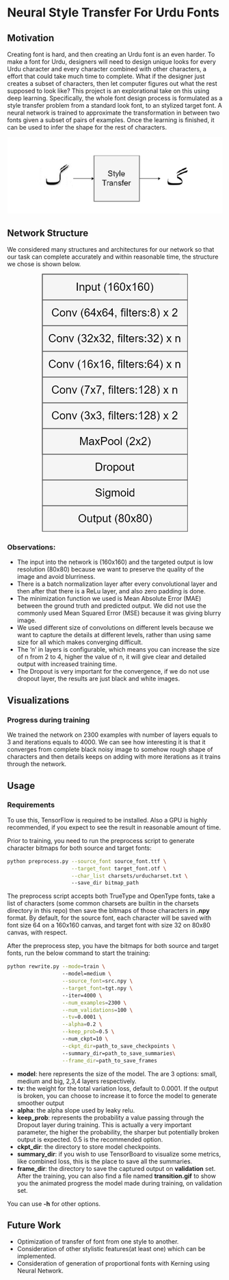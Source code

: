 # Neural Style Transfer For Urdu Fonts

## Motivation
Creating font is hard, and then creating an Urdu font is an even harder. To make a font for Urdu, designers will need to design unique looks for every Urdu character and every character combined with other characters, a effort that could take much time to complete.
What if the designer just creates a subset of characters, then let computer figures out what the rest supposed to look like?
This project is an explorational take on this using deep learning. Specifically, the whole font design process is formulated as a style transfer problem
from a standard look font, to an stylized target font. A neural network is trained to approximate the transformation in between two fonts given a subset of pairs of examples. Once the learning is finished, it can be used to
infer the shape for the rest of characters.
<p align="center">
  <img src="images/motive.png?raw=true" alt="motive"/>
</p>

## Network Structure
We considered many structures and architectures for our network so that our task can complete accurately and within reasonable time, the structure we chose is shown below.
<p align="center">
  <img src="images/network-structure.png?raw=true" alt="network"/>
</p>

### Observations: 
* The input into the network is (160x160) and the targeted output is low resolution (80x80) because we want to preserve the quality of the image and avoid blurriness.
* There is a batch normalization layer after every convolutional layer and then after that there is a ReLu layer, and also zero padding is done.
* The minimization function we used is Mean Absolute Error (MAE) between the ground truth and predicted output. We did not use the commonly used Mean Squared Error (MSE) because it was giving blurry image.
* We used different size of convolutions on different levels because we want to capture the details at different levels, rather than using same size for all which makes converging difficult.
* The ‘n’ in layers is configurable, which means you can increase the size of n from 2 to 4, higher the value of n, it will give clear and detailed output with increased training time.
* The Dropout is very important for the convergence, if we do not use dropout layer, the results are just black and white images.


## Visualizations
### Progress during training
We trained the network on 2300 examples with number of layers equals to 3 and iterations equals to 4000. We can see how interesting it is that it converges from complete black noisy image to somehow rough shape of characters and then details keeps on adding with more iterations as it trains through the network.


## Usage
### Requirements
To use this, TensorFlow is required to be installed. Also a GPU is highly recommended, if you expect to see the result in reasonable amount of time.

Prior to training, you need to run the preprocess script to generate character bitmaps for both source and target fonts:

```sh
python preprocess.py --source_font source_font.ttf \
                     --target_font target_font.otf \
                     --char_list charsets/urducharset.txt \ 
                     --save_dir bitmap_path
```
The preprocess script accepts both TrueType and OpenType fonts, take a list of characters (some common charsets are builtin in the charsets directory in this repo) then save the bitmaps of those characters in **.npy** format. By default, for the source font, each character will be saved with font size 64 on a 160x160 canvas, and target font with size 32 on 80x80 canvas, with respect.

After the preprocess step, you have the bitmaps for both source and target fonts, run the below command to start the training:

```sh
python rewrite.py --mode=train \ 
                  --model=medium \
                  --source_font=src.npy \
                  --target_font=tgt.npy \ 
                  --iter=4000 \
                  --num_examples=2300 \
                  --num_validations=100 \
                  --tv=0.0001 \
                  --alpha=0.2 \
                  --keep_prob=0.5 \ 
                  --num_ckpt=10 \
                  --ckpt_dir=path_to_save_checkpoints \ 
                  --summary_dir=path_to_save_summaries\
                  --frame_dir=path_to_save_frames
```

* **model**: here represents the size of the model. The are 3 options: small, medium and big, 2,3,4 layers respectively.
* **tv**: the weight for the total variation loss, default to 0.0001. If the output is broken, you can choose to increase it to force the model to generate smoother output
* **alpha**: the alpha slope used by leaky relu.
* **keep_prob**: represents the probability a value passing through the Dropout layer during training. This is actually a very important parameter, the higher the probability, the sharper but potentially broken output is expected. 0.5 is the recommended option.
* **ckpt_dir**: the directory to store model checkpoints.
* **summary_dir**: if you wish to use TensorBoard to visualize some metrics, like combined loss, this is the place to save all the summaries.
* **frame_dir**: the directory to save the captured output on **validation** set. After the training, you can also find a file named **transition.gif** to show you the animated progress the model made during training, on validation set.

You can use **-h** for other options.

## Future Work
* Optimization of transfer of font from one style to another.
* Consideration of other stylistic features(at least one) which can be implemented.
* Consideration of generation of proportional fonts with Kerning using Neural Network.
